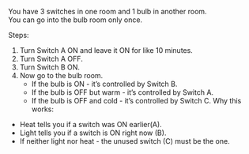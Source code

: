 
You have 3 switches in one room and 1 bulb in another room.  
You can go into the bulb room only once.

Steps:
1. Turn Switch A ON and leave it ON for like 10 minutes.
2. Turn Switch A OFF.
3. Turn Switch B ON.
4. Now go to the bulb room.
   - If the bulb is ON - it’s controlled by Switch B.
   - If the bulb is OFF but warm - it’s controlled by Switch A.
   - If the bulb is OFF and cold - it’s controlled by Switch C.
Why this works:
- Heat tells you if a switch was ON earlier(A).
- Light tells you if a switch is ON right now (B).
- If neither light nor heat - the unused switch (C) must be the one.

